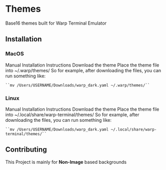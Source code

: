# Themes
Base16 themes built for Warp Terminal Emulator


## Installation

### MacOS
Manual Installation
Instructions
    Download the theme
    Place the theme file into
    ~/.warp/themes/
    So for example, after downloading the files, you can run something like:

    ``mv /Users/USERNAME/Downloads/warp_dark.yaml ~/.warp/themes/``

### Linux
Manual Installation
Instructions
    Download the theme
    Place the theme file into
    ~/.local/share/warp-terminal/themes/
    So for example, after downloading the files, you can run something like:

    ``mv /Users/USERNAME/Downloads/warp_dark.yaml ~/.local/share/warp-terminal/themes/``

## Contributing
This Project is mainly for **Non-Image** based backgrounds
